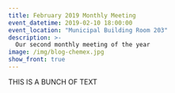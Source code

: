 ```yaml
---
title: February 2019 Monthly Meeting
event_datetime: 2019-02-10 18:00:00
event_location: "Municipal Building Room 203"
description: >-
  Our second monthly meeting of the year
image: /img/blog-chemex.jpg
show_front: true
---
```


THIS IS A BUNCH OF TEXT
